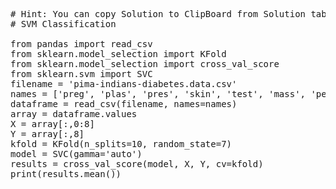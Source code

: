 <pre class="file" data-target="clipboard">
# Hint: You can copy Solution to ClipBoard from Solution tab in Step 4
# SVM Classification

from pandas import read_csv
from sklearn.model_selection import KFold
from sklearn.model_selection import cross_val_score
from sklearn.svm import SVC
filename = 'pima-indians-diabetes.data.csv'
names = ['preg', 'plas', 'pres', 'skin', 'test', 'mass', 'pedi', 'age', 'class']
dataframe = read_csv(filename, names=names)
array = dataframe.values
X = array[:,0:8]
Y = array[:,8]
kfold = KFold(n_splits=10, random_state=7)
model = SVC(gamma='auto')
results = cross_val_score(model, X, Y, cv=kfold)
print(results.mean())

</pre>
